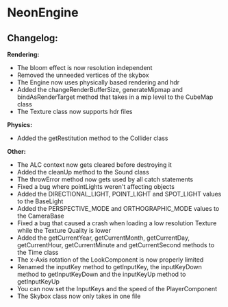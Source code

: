 # NeonEngine

## Changelog:

**Rendering:**
- The bloom effect is now resolution independent
- Removed the unneeded vertices of the skybox
- The Engine now uses physically based rendering and hdr
- Added the changeRenderBufferSize, generateMipmap and bindAsRenderTarget method that takes in a mip level to the CubeMap class
- The Texture class now supports hdr files

**Physics:**
- Added the getRestitution method to the Collider class

**Other:**
- The ALC context now gets cleared before destroying it
- Added the cleanUp method to the Sound class
- The throwError method now gets used by all catch statements
- Fixed a bug where pointLights weren't affecting objects
- Added the DIRECTIONAL_LIGHT, POINT_LIGHT and SPOT_LIGHT values to the BaseLight
- Added the PERSPECTIVE_MODE and ORTHOGRAPHIC_MODE values to the CameraBase
- Fixed a bug that caused a crash when loading a low resolution Texture while the Texture Quality is lower
- Added the getCurrentYear, getCurrentMonth, getCurrentDay, getCurrentHour, getCurrentMinute and getCurrentSecond methods to the Time class
- The x-Axis rotation of the LookComponent is now properly limited
- Renamed the inputKey method to getInputKey, the inputKeyDown method to getInputKeyDown and the inputKeyUp method to getInputKeyUp
- You can now set the InputKeys and the speed of the PlayerComponent
- The Skybox class now only takes in one file